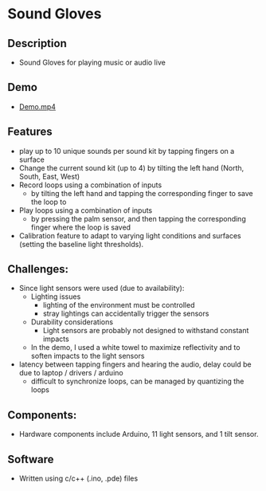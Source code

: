 # Sound Gloves

## Description
- Sound Gloves for playing music or audio live
  
## Demo
- [Demo.mp4 ](https://github.com/bjarro/sound_gloves/blob/92ed46496e745248bce3614b2cc112aa8ef51da7/Demo.mp4)
  
## Features
 - play up to 10 unique sounds per sound kit by tapping fingers on a surface
 - Change the current sound kit (up to 4) by tilting the left hand (North, South, East, West)
 - Record loops using a combination of inputs 
	 - by tilting the left hand and tapping the corresponding finger to save the loop to
 - Play loops using a combination of inputs
	 - by pressing the palm sensor, and then tapping the corresponding finger where the loop is saved
 - Calibration feature to adapt to varying light conditions and surfaces (setting the baseline light thresholds).

## Challenges:
- Since light sensors were used (due to availability):
	- Lighting issues
		- lighting of the environment must be controlled
		- stray lightings can accidentally trigger the sensors
	- Durability considerations
		- Light sensors are probably not  designed to withstand constant impacts
	- In the demo, I used a white towel to maximize reflectivity and to soften impacts to the light sensors
- latency between tapping fingers and hearing the audio, delay could be due to laptop / drivers / arduino
	 - difficult to synchronize loops, can be managed by quantizing the loops

## Components:
- Hardware components include Arduino, 11 light sensors, and 1 tilt sensor.

## Software
- Written using c/c++ (.ino, .pde) files
